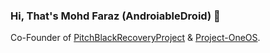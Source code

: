 ### Hi, That's Mohd Faraz (AndroiableDroid) 👋

<!--
**AndroiableDroid/AndroiableDroid** is a ✨ _special_ ✨ repository because its `README.md` (this file) appears on your GitHub profile.-->

Co-Founder of [PitchBlackRecoveryProject](https://github.com/PitchBlackRecoveryProject) & [Project-OneOS](https://github.com/Project-OneOS). 
